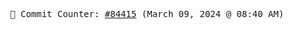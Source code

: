 <p align="center">
    <samp>
        📮 Commit Counter: <a href="https://github.com/Javascript-void0/Javascript-void0/commits/main">#84415</a> (March 09, 2024 @ 08:40 AM)
    </samp>
</p>